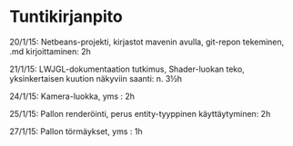 # Tuntikirjanpito

20/1/15: Netbeans-projekti, kirjastot mavenin avulla, git-repon tekeminen, .md kirjoittaminen: 2h

21/1/15: LWJGL-dokumentaation tutkimus, Shader-luokan teko, yksinkertaisen kuution näkyviin saanti: n. 3½h 

24/1/15: Kamera-luokka, yms : 2h

25/1/15: Pallon renderöinti, perus entity-tyyppinen käyttäytyminen: 2h

27/1/15: Pallon törmäykset, yms : 1h

